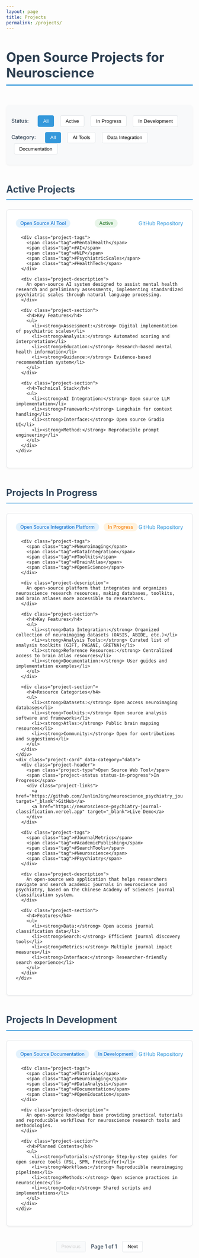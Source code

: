 ```yaml
---
layout: page
title: Projects
permalink: /projects/
---
```


# Open Source Projects for Neuroscience

<div class="project-filters">
  <div class="filter-group">
    <label>Status:</label>
    <button class="filter-btn active" data-filter="all">All</button>
    <button class="filter-btn" data-filter="active">Active</button>
    <button class="filter-btn" data-filter="in-progress">In Progress</button>
    <button class="filter-btn" data-filter="in-development">In Development</button>
  </div>
  <div class="filter-group">
    <label>Category:</label>
    <button class="filter-btn active" data-category="all">All</button>
    <button class="filter-btn" data-category="ai">AI Tools</button>
    <button class="filter-btn" data-category="data">Data Integration</button>
    <button class="filter-btn" data-category="documentation">Documentation</button>
  </div>
</div>

<div id="projects-container">
  <!-- Active Projects -->
  <div class="project-section" data-status="active">
    <h2>Active Projects</h2>
    <div class="project-card" data-category="ai">
      <div class="project-header">
        <span class="project-type">Open Source AI Tool</span>
        <span class="project-status status-active">Active</span>
        <a href="https://github.com/JunlinJing/ChatPSY_demo" target="_blank">GitHub Repository</a>
      </div>

      <div class="project-tags">
        <span class="tag">#MentalHealth</span>
        <span class="tag">#AI</span>
        <span class="tag">#NLP</span>
        <span class="tag">#PsychiatricScales</span>
        <span class="tag">#HealthTech</span>
      </div>

      <div class="project-description">
        An open-source AI system designed to assist mental health research and preliminary assessments, implementing standardized psychiatric scales through natural language processing.
      </div>

      <div class="project-section">
        <h4>Key Features</h4>
        <ul>
          <li><strong>Assessment:</strong> Digital implementation of psychiatric scales</li>
          <li><strong>Analysis:</strong> Automated scoring and interpretation</li>
          <li><strong>Education:</strong> Research-based mental health information</li>
          <li><strong>Guidance:</strong> Evidence-based recommendation system</li>
        </ul>
      </div>

      <div class="project-section">
        <h4>Technical Stack</h4>
        <ul>
          <li><strong>AI Integration:</strong> Open source LLM implementation</li>
          <li><strong>Framework:</strong> Langchain for context handling</li>
          <li><strong>Interface:</strong> Open source Gradio UI</li>
          <li><strong>Method:</strong> Reproducible prompt engineering</li>
        </ul>
      </div>
    </div>
  </div>

  <!-- In Progress Projects -->
  <div class="project-section" data-status="in-progress">
    <h2>Projects In Progress</h2>
    <div class="project-card" data-category="data">
      <div class="project-header">
        <span class="project-type">Open Source Integration Platform</span>
        <span class="project-status status-in-progress">In Progress</span>
        <a href="https://github.com/JunlinJing/BrainDT" class="project-link" target="_blank">GitHub Repository</a>
      </div>

      <div class="project-tags">
        <span class="tag">#Neuroimaging</span>
        <span class="tag">#DataIntegration</span>
        <span class="tag">#Toolkits</span>
        <span class="tag">#BrainAtlas</span>
        <span class="tag">#OpenScience</span>
      </div>

      <div class="project-description">
        An open-source platform that integrates and organizes neuroscience research resources, making databases, toolkits, and brain atlases more accessible to researchers.
      </div>

      <div class="project-section">
        <h4>Key Features</h4>
        <ul>
          <li><strong>Data Integration:</strong> Organized collection of neuroimaging datasets (OASIS, ABIDE, etc.)</li>
          <li><strong>Analysis Tools:</strong> Curated list of analysis toolkits (GIFT, PAGANI, GRETNA)</li>
          <li><strong>Reference Resources:</strong> Centralized access to brain atlas resources</li>
          <li><strong>Documentation:</strong> User guides and implementation examples</li>
        </ul>
      </div>

      <div class="project-section">
        <h4>Resource Categories</h4>
        <ul>
          <li><strong>Datasets:</strong> Open access neuroimaging databases</li>
          <li><strong>Toolkits:</strong> Open source analysis software and frameworks</li>
          <li><strong>Atlas:</strong> Public brain mapping resources</li>
          <li><strong>Community:</strong> Open for contributions and suggestions</li>
        </ul>
      </div>
    </div>
    <div class="project-card" data-category="data">
      <div class="project-header">
        <span class="project-type">Open Source Web Tool</span>
        <span class="project-status status-in-progress">In Progress</span>
        <div class="project-links">
          <a href="https://github.com/JunlinJing/neuroscience_psychiatry_journal_classification" target="_blank">GitHub</a>
          <a href="https://neuroscience-psychiatry-journal-classification.vercel.app" target="_blank">Live Demo</a>
        </div>
      </div>

      <div class="project-tags">
        <span class="tag">#JournalMetrics</span>
        <span class="tag">#AcademicPublishing</span>
        <span class="tag">#SearchTools</span>
        <span class="tag">#Neuroscience</span>
        <span class="tag">#Psychiatry</span>
      </div>

      <div class="project-description">
        An open-source web application that helps researchers navigate and search academic journals in neuroscience and psychiatry, based on the Chinese Academy of Sciences journal classification system.
      </div>

      <div class="project-section">
        <h4>Features</h4>
        <ul>
          <li><strong>Data:</strong> Open access journal classification data</li>
          <li><strong>Search:</strong> Efficient journal discovery tools</li>
          <li><strong>Metrics:</strong> Multiple journal impact measures</li>
          <li><strong>Interface:</strong> Researcher-friendly search experience</li>
        </ul>
      </div>
    </div>
  </div>

  <!-- In Development Projects -->
  <div class="project-section" data-status="in-development">
    <h2>Projects In Development</h2>
    <div class="project-card" data-category="documentation">
      <div class="project-header">
        <span class="project-type">Open Source Documentation</span>
        <span class="project-status status-in-development">In Development</span>
        <a href="https://github.com/JunlinJing/Neuro_cookbook" target="_blank">GitHub Repository</a>
      </div>

      <div class="project-tags">
        <span class="tag">#Tutorials</span>
        <span class="tag">#Neuroimaging</span>
        <span class="tag">#DataAnalysis</span>
        <span class="tag">#Documentation</span>
        <span class="tag">#OpenEducation</span>
      </div>

      <div class="project-description">
        An open-source knowledge base providing practical tutorials and reproducible workflows for neuroscience research tools and methodologies.
      </div>

      <div class="project-section">
        <h4>Planned Contents</h4>
        <ul>
          <li><strong>Tutorials:</strong> Step-by-step guides for open source tools (FSL, SPM, FreeSurfer)</li>
          <li><strong>Workflows:</strong> Reproducible neuroimaging pipelines</li>
          <li><strong>Methods:</strong> Open science practices in neuroscience</li>
          <li><strong>Code:</strong> Shared scripts and implementations</li>
        </ul>
      </div>
    </div>
  </div>
</div>

<div class="pagination">
  <button id="prev-page" class="page-btn" disabled>Previous</button>
  <span id="page-info">Page <span id="current-page">1</span> of <span id="total-pages">1</span></span>
  <button id="next-page" class="page-btn">Next</button>
</div>

<style>
.page-content {
    max-width: 1000px;
    margin: 0 auto;
    padding: 40px 20px;
    font-family: -apple-system, BlinkMacSystemFont, "Segoe UI", Roboto, Helvetica, Arial, sans-serif;
}

h1 {
    font-size: 2.5em;
    color: #2c3e50;
    margin-bottom: 1.5em;
    border-bottom: 3px solid #3498db;
    padding-bottom: 0.3em;
}

h2 {
    font-size: 1.8em;
    color: #34495e;
    margin: 2em 0 1em;
    padding-bottom: 0.5em;
    border-bottom: 2px solid #3498db;
}

h3 {
    font-size: 1.5em;
    color: #2c3e50;
    margin: 1.5em 0 1em;
    border-bottom: 2px solid #eee;
    padding-bottom: 0.5em;
}

h4 {
    font-size: 1.2em;
    color: #34495e;
    margin: 1em 0 0.5em;
}

.project-card {
    background: #ffffff;
    border: 1px solid #e1e4e8;
    border-radius: 8px;
    padding: 25px;
    margin: 20px 0 40px;
    box-shadow: 0 2px 4px rgba(0,0,0,0.05);
}

.project-card:hover {
    box-shadow: 0 4px 8px rgba(0,0,0,0.1);
    transform: translateY(-2px);
    transition: all 0.3s ease;
}

.project-header {
    display: flex;
    justify-content: space-between;
    align-items: center;
    margin-bottom: 20px;
}

.project-type {
    background: #e3f2fd;
    color: #1976d2;
    padding: 4px 12px;
    border-radius: 15px;
    font-size: 0.9em;
    font-weight: 500;
}

.project-status {
    padding: 4px 12px;
    border-radius: 15px;
    font-size: 0.9em;
    font-weight: 500;
    margin-left: 10px;
}

.status-active {
    background: #e8f5e9;
    color: #2e7d32;
}

.status-in-progress {
    background: #fff3e0;
    color: #f57c00;
}

.status-in-development {
    background: #e3f2fd;
    color: #1976d2;
}

.project-links a {
    color: #3498db;
    text-decoration: none;
    margin-left: 15px;
    font-weight: 500;
}

.project-links a:hover {
    text-decoration: underline;
}

.project-description {
    font-size: 1.1em;
    line-height: 1.6;
    color: #2c3e50;
    margin-bottom: 20px;
}

.project-section {
    margin: 20px 0;
}

.project-section ul {
    list-style-type: none;
    padding-left: 0;
}

.project-section li {
    margin: 10px 0;
    line-height: 1.6;
    color: #34495e;
}

.project-section li strong {
    color: #2c3e50;
    margin-right: 8px;
}

a {
    color: #3498db;
    text-decoration: none;
    transition: color 0.2s ease;
}

a:hover {
    color: #2980b9;
    text-decoration: underline;
}

@media (max-width: 768px) {
    .project-header {
        flex-direction: column;
        align-items: flex-start;
    }
    
    .project-links {
        margin-top: 10px;
    }
    
    .project-links a {
        margin: 5px 15px 5px 0;
        display: inline-block;
    }
}

.project-tags {
    margin: 15px 0;
    display: flex;
    flex-wrap: wrap;
    gap: 8px;
}

.tag {
    background: #f0f7ff;
    color: #0366d6;
    padding: 4px 12px;
    border-radius: 15px;
    font-size: 0.85em;
    font-weight: 500;
    transition: all 0.2s ease;
}

.tag:hover {
    background: #e1f0ff;
    transform: translateY(-1px);
}

.project-filters {
    margin: 2em 0;
    padding: 1em;
    background: #f8f9fa;
    border-radius: 8px;
    box-shadow: 0 2px 4px rgba(0,0,0,0.05);
}

.filter-group {
    margin: 1em 0;
}

.filter-group label {
    font-weight: 500;
    margin-right: 1em;
    color: #2c3e50;
}

.filter-btn {
    background: #fff;
    border: 1px solid #dee2e6;
    padding: 0.5em 1em;
    margin: 0 0.5em;
    border-radius: 4px;
    cursor: pointer;
    transition: all 0.2s ease;
}

.filter-btn:hover {
    background: #e9ecef;
}

.filter-btn.active {
    background: #3498db;
    color: #fff;
    border-color: #3498db;
}

.pagination {
    display: flex;
    justify-content: center;
    align-items: center;
    margin: 2em 0;
    gap: 1em;
}

.page-btn {
    background: #fff;
    border: 1px solid #dee2e6;
    padding: 0.5em 1em;
    border-radius: 4px;
    cursor: pointer;
    transition: all 0.2s ease;
}

.page-btn:disabled {
    background: #f8f9fa;
    cursor: not-allowed;
    opacity: 0.6;
}

.page-btn:not(:disabled):hover {
    background: #e9ecef;
}

#page-info {
    color: #2c3e50;
    font-weight: 500;
}

.project-card {
    display: block;
}

.project-card.hidden {
    display: none;
}
</style>

<script>
document.addEventListener('DOMContentLoaded', function() {
    const projectsContainer = document.getElementById('projects-container');
    const projectCards = document.querySelectorAll('.project-card');
    const statusFilters = document.querySelectorAll('[data-filter]');
    const categoryFilters = document.querySelectorAll('[data-category]');
    
    // Pagination variables
    const cardsPerPage = 3;
    let currentPage = 1;
    let filteredCards = [...projectCards];
    
    // Filter functionality
    function filterProjects() {
        const activeStatusFilter = document.querySelector('[data-filter].active').dataset.filter;
        const activeCategoryFilter = document.querySelector('[data-category].active').dataset.category;
        
        filteredCards = [...projectCards].filter(card => {
            const matchesStatus = activeStatusFilter === 'all' || 
                                card.closest('.project-section').dataset.status === activeStatusFilter;
            const matchesCategory = activeCategoryFilter === 'all' || 
                                  card.dataset.category === activeCategoryFilter;
            return matchesStatus && matchesCategory;
        });
        
        currentPage = 1;
        updatePagination();
        showPage(1);
    }
    
    // Pagination functionality
    function updatePagination() {
        const totalPages = Math.ceil(filteredCards.length / cardsPerPage);
        document.getElementById('total-pages').textContent = totalPages;
        document.getElementById('current-page').textContent = currentPage;
        document.getElementById('prev-page').disabled = currentPage === 1;
        document.getElementById('next-page').disabled = currentPage === totalPages;
    }
    
    function showPage(page) {
        const start = (page - 1) * cardsPerPage;
        const end = start + cardsPerPage;
        
        projectCards.forEach(card => card.classList.add('hidden'));
        filteredCards.slice(start, end).forEach(card => card.classList.remove('hidden'));
    }
    
    // Event Listeners
    statusFilters.forEach(btn => {
        btn.addEventListener('click', (e) => {
            statusFilters.forEach(b => b.classList.remove('active'));
            e.target.classList.add('active');
            filterProjects();
        });
    });
    
    categoryFilters.forEach(btn => {
        btn.addEventListener('click', (e) => {
            categoryFilters.forEach(b => b.classList.remove('active'));
            e.target.classList.add('active');
            filterProjects();
        });
    });
    
    document.getElementById('prev-page').addEventListener('click', () => {
        if (currentPage > 1) {
            currentPage--;
            showPage(currentPage);
            updatePagination();
        }
    });
    
    document.getElementById('next-page').addEventListener('click', () => {
        const totalPages = Math.ceil(filteredCards.length / cardsPerPage);
        if (currentPage < totalPages) {
            currentPage++;
            showPage(currentPage);
            updatePagination();
        }
    });
    
    // Initial setup
    filterProjects();
});
</script> 
